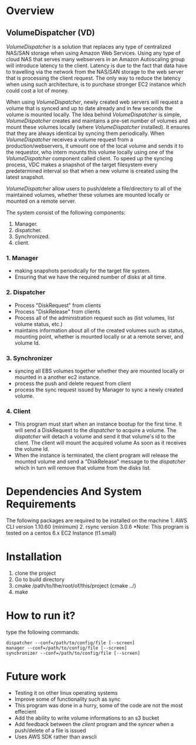 # Overview #

## VolumeDispatcher (VD) ##

  *VolumeDispatcher* is a solution that replaces any type of centralized NAS/SAN storage when using Amazon Web Services. Using any type of cloud NAS that serves many webservers in an Amazon Autoscaling group will introduce latency to the client. Latency is due to the fact that data have to travelling via the network from the NAS/SAN storage to the web server that is processing the client request. The only way to reduce the latency when using such architecture, is to purchase stronger EC2 instance which could cost a lot of money.
  
  When using *VolumeDispatcher*, newly created web servers will request a volume that is synced and up to date already and in few seconds the volume is mounted locally. The Idea behind *VolumeDispatcher* is simple, *VolumeDispatcher* creates and maintains a pre-set number of volumes and mount these volumes locally (where *VolumeDispatcher* installed). It ensures that they are always identical by syncing them periodically. When *VolumeDispatcher* receives a volume request from a production/webservers, it umount one of the local volume and sends it to the requestor, who intern mounts this volume locally using one of the *VolumeDispatcher* component called client. To speed up the syncing process, VDC makes a snapshot of the target filesystem every predetermined interval so that when a new volume is created using the latest snapshot.  

  *VolumeDispatcher* allow users to push/delete a file/directory to all of the maintained volumes, whether these volumes are mounted locally or mounted on a remote server. 

The system consist of the following components:
  1. Manager.
  2. dispatcher.
  3. Synchronized.
  4. client.

### 1. Manager ###
  - making snapshots periodically for the target file system.
  - Ensuring that we have the required number of disks at all time.

### 2. Dispatcher ### 
  - Process "DiskRequest" from clients 
  - Process "DiskRelease" from clients
  - Process all of the administration request such as (list volumes, list volume status, etc.) 
  - maintains information about all of the created volumes such as status, mounting point, whether is mounted locally or at a remote server, and volume Id.

### 3. Synchronizer ###
  - syncing all EBS volumes together whether they are mounted locally or mounted in a another ec2 instance. 
  - process the push and delete request from client 
  - process the sync request issued by Manager to sync a newly created volume.

### 4. Client ### 
  - This program must start when an instance bootup for the first time. It will send a DiskRequest to the *dispatcher* to acquire a volume. The *dispatcher* will detach a volume and send it that volume's id to the client. The client will mount the acquired volume As soon as it receives the volume Id.
  - When the instance is terminated, the client program will release the mounted volume and send a "DiskRelease" message to the *dispatcher* which in turn will remove that volume from the disks list.

# Dependencies And System Requirements #
  The following packages are required to be installed on the machine
    1. AWS CLI version 1.10.60 (minimum)
    2. rsync version 3.0.6
    *Note: This program is tested on a centos 6.x EC2 Instance (t1.small)

# Installation #
  1. clone the project
  2. Go to build directory
  3. cmake /path/to/the/root/of/this/project (cmake ../)
  4. make

# How to run it? #
  type the following commands:
  ```
  dispatcher --conf=/path/to/config/file [--screen]
  manager --conf=/path/to/config/file [--screen]
  synchronizer --conf=/path/to/config/file [--screen]
  ```
# Future work #
  - Testing it on other linux operating systems
  - Improve some of functionality such as sync 
  - This program was done in a hurry, some of the code are not the most effecient
  - Add the ability to write volume informations to an s3 bucket
  - Add feedback between the *client* program and the *syncer* when a push/delete of a file is issued
  - Uses AWS SDK rather than awscli

